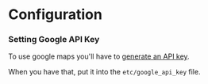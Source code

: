 # Configuration

### Setting Google API Key

To use google maps you'll have to [generate an API key](https://developers.google.com/maps/documentation/javascript/get-api-key).

When you have that, put it into the `etc/google_api_key` file.

